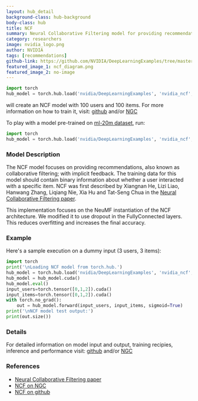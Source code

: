 ```yaml
---
layout: hub_detail
background-class: hub-background
body-class: hub
title: NCF
summary: Neural Collaborative Filtering model for providing recommendations
category: researchers
image: nvidia_logo.png
author: NVIDIA
tags: [recommendations]
github-link: https://github.com/NVIDIA/DeepLearningExamples/tree/master/PyTorch/Recommendation/NCF
featured_image_1: ncf_diagram.png
featured_image_2: no-image
---
```


```python
import torch
hub_model = torch.hub.load('nvidia/DeepLearningExamples', 'nvidia_ncf', pretrained=False, nb_users=100, nb_items=100)
```

will create an NCF model with 100 users and 100 items. For more information on how to train it, visit: [github](https://github.com/NVIDIA/DeepLearningExamples/tree/master/PyTorch/Recommendation/NCF) and/or [NGC](https://ngc.nvidia.com/catalog/model-scripts/nvidia:ncf_for_pytorch)

To play with a model pre-trained on [ml-20m dataset](https://grouplens.org/datasets/movielens/20m/), run:
```python
import torch
hub_model = torch.hub.load('nvidia/DeepLearningExamples', 'nvidia_ncf', pretrained=True)
```

### Model Description

The NCF model focuses on providing recommendations, also known as collaborative filtering; with implicit feedback. The training data for this model should contain binary information about whether a user interacted with a specific item.
NCF was first described by Xiangnan He, Lizi Liao, Hanwang Zhang, Liqiang Nie, Xia Hu and Tat-Seng Chua in the [Neural Collaborative Filtering paper](https://arxiv.org/abs/1708.05031).

This implementation focuses on the NeuMF instantiation of the NCF architecture.
We modified it to use dropout in the FullyConnected layers. This reduces overfitting and increases the final accuracy.

### Example

Here's a sample execution on a dummy input (3 users, 3 items):

```python
import torch
print('\nLoading NCF model from torch.hub.')
hub_model = torch.hub.load('nvidia/DeepLearningExamples', 'nvidia_ncf', pretrained=True)
hub_model = hub_model.cuda()
hub_model.eval()
input_users=torch.tensor([0,1,2]).cuda()
input_items=torch.tensor([0,1,2]).cuda()
with torch.no_grad():
    out = hub_model.forward(input_users, input_items, sigmoid=True)
print('\nNCF model test output:')
print(out.size())
```
### Details
For detailed information on model input and output, training recipies, inference and performance visit: [github](https://github.com/NVIDIA/DeepLearningExamples/tree/master/PyTorch/Recommendation/NCF) and/or [NGC](https://ngc.nvidia.com/catalog/model-scripts/nvidia:ncf_for_pytorch)

### References

 - [Neural Collaborative Filtering paper](https://arxiv.org/abs/1708.05031)
 - [NCF on NGC](https://ngc.nvidia.com/catalog/model-scripts/nvidia:ncf_for_pytorch)
 - [NCF on github](https://github.com/NVIDIA/DeepLearningExamples/tree/master/PyTorch/Recommendation/NCF)

